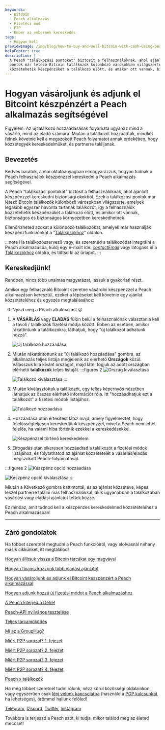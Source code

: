 ```yaml
---
keywords:
  - Bitcoin
  - Peach alkalmazás
  - Fizetési mód
  - P2P
  - Ember az embernek kereskedés
tags:
  - Hogyan kell
previewImage: /img/blog/how-to-buy-and-sell-bitcoin-with-cash-using-peach/teaser.jpg
helpFooter: true
description: |
  A Peach "találkozási pontokat" biztosít a felhasználóknak, ahol ajánlott készpénzzel kereskedni biztonsági okokból. Ezek a találkozási
  pontok már létező Bitcoin találkozók különböző városokban világszerte, amelyek legalább egyszer havonta tartanak találkozót, így a felhasználók
  közzétehetik készpénzüket a találkozó előtt, és amikor ott vannak, biztonságos és biztonságos környezetben kereskedhetnek.
---
```


# Hogyan vásároljunk és adjunk el Bitcoint készpénzért a Peach alkalmazás segítségével

Figyelem: Az új találkozó hozzáadásának folyamata ugyanaz mind a vásárló, mind az eladó számára. Miután a találkozót hozzáadták, mindkét
félnek követnie kell a megszokott Peach folyamatot annak érdekében, hogy közzétegyék kereskedelmüket, és partnerre találjanak.

## Bevezetés

Kedves barátok, a mai oktatóanyagban elmagyarázzuk, hogyan tudnak a Peach felhasználók készpénzzel kereskedni a Peach alkalmazás segítségével.

A Peach "találkozási pontokat" biztosít a felhasználóknak, ahol ajánlott készpénzzel kereskedni biztonsági okokból. Ezek a találkozási
pontok már létező Bitcoin találkozók különböző városokban világszerte, amelyek legalább egyszer havonta tartanak találkozót, így a felhasználók
közzétehetik készpénzüket a találkozó előtt, és amikor ott vannak, biztonságos és biztonságos környezetben kereskedhetnek.

Ellenőrizheted azokat a különböző találkozókat, amelyek már használják készpénzfunkciónkat a "[Találkozókhoz](/for-meetups/)" oldalon.

:::note
Ha találkozószervező vagy, és szeretnéd a találkozódat integrálni a Peach alkalmazásba, küldj egy e-mailt ide: [$contactEmail$](mailto:$contactEmail$) vagy látogass el a [Találkozókhoz](/for-meetups/) oldalra, és töltsd ki az űrlapot.
:::

## Kereskedjünk!

Rendben, nincs több unalmas magyarázat, lássuk a gyakorlati részt.

Amikor egy felhasználó Bitcoint szeretne vásárolni készpénzzel a Peach alkalmazáson keresztül, ezeket a lépéseket kell követnie egy ajánlat közzétételéhez és egyezés megtalálásához:

0.  Nyisd meg a Peach alkalmazást 😉

1.  A **VÁSÁRLÁS** vagy **ELADÁS** fülön belül a felhasználónak választania kell a távoli / találkozók fizetési módja között. Ebben az esetben, amikor rákattintunk a
    találkozókra, láthatjuk, hogy "új találkozót adhatunk hozzá".

    ![Új találkozó hozzáadása](/img/blog/how-to-buy-and-sell-bitcoin-with-cash-using-peach/add-new-meetup.png)

2.  Miután rákattintottunk az "új találkozó hozzáadása" gombra, az alkalmazás teljes listája megjelenik az elérhető **Országok** közül. Válasszuk ki a kívánt országot, majd
    látni fogjuk az adott országban elérhető **találkozók** teljes listáját.
    :::figures 2
    ![Ország kiválasztása](/img/blog/how-to-buy-and-sell-bitcoin-with-cash-using-peach/select-country.png)

    ![Találkozó kiválasztása](/img/blog/how-to-buy-and-sell-bitcoin-with-cash-using-peach/select-meetup.png)
    :::

3.  Miután kiválasztottuk a találkozót, egy teljes képernyős nézetben láthatjuk az összes elérhető információt róla. Itt "hozzáadhatjuk ezt a
    találkozót" a fizetési módok listájához.

    ![Találkozó hozzáadása](/img/blog/how-to-buy-and-sell-bitcoin-with-cash-using-peach/add-meetup.png)

4.  Hozzáadása után értesítést látsz majd, amely figyelmeztet, hogy felelősségteljesen kereskedjünk készpénzzel, mivel a Peach nem lehet felelős, ha
    valami hiba történik ezekkel a kereskedésekkel.

    ![Készpénzzel történő kereskedelem](/img/blog/how-to-buy-and-sell-bitcoin-with-cash-using-peach/trading-cash.png)

5.  Elfogadás után sikeresen hozzáadtad a találkozót a fizetési módok listájához, és folytathatod az ajánlat közzétételét a vásárlás/eladás
    megszokott Peach-folyamatával.

  :::figures 2
  ![Készpénz opció hozzáadása](/img/blog/how-to-buy-and-sell-bitcoin-with-cash-using-peach/add-cash-option.png)

  ![Készpénz opció kiválasztása](/img/blog/how-to-buy-and-sell-bitcoin-with-cash-using-peach/select-cash-option.png)
  :::

Miután a Következő gombra kattintottál, és az ajánlat közzétéve, képes leszel partnerre találni más felhasználókkal, akik ugyanabban a találkozóban vásárlási vagy eladási ajánlatot tettek közzé.

Ez mindaz, amit tudnod kell a készpénzes kereskedelmed közzétételéhez a Peach alkalmazásban!

---

## Záró gondolatok

Ha többet szeretnél megtudni a Peach funkcióiról, vagy elolvasnál néhány másik cikkünket, itt megtalálod!

[Hogyan állítsuk vissza a Bitcoin tárcákat egy magvával](https://peachbitcoin.com/hu/blog/how-to-restore-peach-wallet/)

[Hogyan finanszírozzunk több eladási ajánlatot](https://peachbitcoin.com/hu/blog/funding-multiple-sell-offers/)

[Hogyan vásároljunk és adjunk el Bitcoint készpénzért a Peach alkalmazással](https://peachbitcoin.com/hu/blog/how-to-buy-and-sell-bitcoin-with-cash-using-peach/)

[Hogyan adjunk hozzá új fizetési módot a Peach alkalmazáshoz](https://peachbitcoin.com/hu/blog/how-to-add-a-payment-method/)

[A Peach kiterjed a Délre!](https://peachbitcoin.com/hu/blog/peach-expands-to-the-global-south/)

[Peach-API nyilvános tesztelése](https://peachbitcoin.com/hu/blog/making-our-peach-api-public/)

[Teljes tárcaműködés](https://peachbitcoin.com/hu/blog/full-wallet-functionality/)

[Mi az a GroupHug?](https://peachbitcoin.com/hu/blog/group-hug/)

[Miért P2P sorozat? 1. fejezet](https://peachbitcoin.com/hu/blog/why-p2p-chapter-1/)

[Miért P2P sorozat? 2. fejezet](https://peachbitcoin.com/hu/blog/why-p2p-chapter-2/)

[Miért P2P sorozat? 3. fejezet](https://peachbitcoin.com/hu/blog/why-p2p-chapter-3-circular-economies/)

[Miért P2P sorozat? 4. fejezet](https://peachbitcoin.com/hu/blog/why-p2p-chapter-4-chains-of-trust/)

[Peach x találkozók](https://peachbitcoin.com/hu/blog/peach-for-meetups/)

Ha még többet szeretnél tudni rólunk, nézz körül közösségi oldalainkon, vagy egyszerűen csak [lépj velünk kapcsolatba](mailto:hello@peachbitcoin.com) (használd a [PGP kulcsunkat](https://keys.openpgp.org/vks/v1/by-fingerprint/48339A19645E2E53488E0E5479E1B270FACD1BD2), ha lehetséges), örömmel hallunk felőled!

[Telegram](https://t.me/+GkOW1J-ixBBkZWRk), [Discord](https://discord.gg/ypeHz3SW54), [Twitter](https://twitter.com/peachbitcoin), [Instagram](https://instagram.com/peachbitcoin)

Továbbra is terjeszd a Peach szót, ki tudja, mikor találod meg az életed meccsét!
